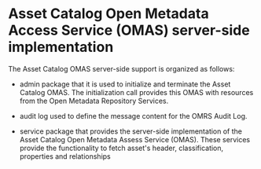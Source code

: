<!-- SPDX-License-Identifier: Apache-2.0 -->

# Asset Catalog Open Metadata Access Service (OMAS) server-side implementation

The Asset Catalog OMAS server-side support is organized as follows:
* admin package that it is used to initialize and terminate the Asset Catalog OMAS. 
The initialization call provides this OMAS with resources from the Open Metadata Repository Services.

* audit log used to define the message content for the OMRS Audit Log.
* service package that provides the server-side implementation of the Asset Catalog Open Metadata Assess Service (OMAS).
These services provide the functionality to fetch asset's header, classification, properties and relationships